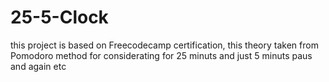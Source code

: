 ﻿# 25-5-Clock

this project is based on Freecodecamp certification, this theory taken from Pomodoro method for considerating for 25 minuts and just 5 minuts paus and again etc
